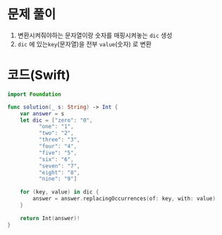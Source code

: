 # 문제 풀이
1. 변환시켜줘야하는 문자열이랑 숫자를 매핑시켜놓는 `dic` 생성
2. `dic` 에 있는`key`(문자열)을 전부 `value`(숫자) 로 변환

# 코드(Swift)

```swift
import Foundation

func solution(_ s: String) -> Int {
    var answer = s
    let dic = ["zero": "0",
          "one": "1",
          "two": "2",
          "three": "3",
          "four": "4",
          "five": "5",
          "six": "6",
          "seven": "7",
          "eight": "8",
          "nine": "9"]
    
    for (key, value) in dic {
        answer = answer.replacingOccurrences(of: key, with: value)
    }
    
    return Int(answer)!
}
```

